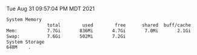 Tue Aug 31 09:57:04 PM MDT 2021
```bash
System Memory
               total        used        free      shared  buff/cache   available
Mem:           7.7Gi       836Mi       4.7Gi       7.0Mi       2.1Gi       6.5Gi
Swap:          7.6Gi       502Mi       7.2Gi
System Storage
648M	.
```
```bash
